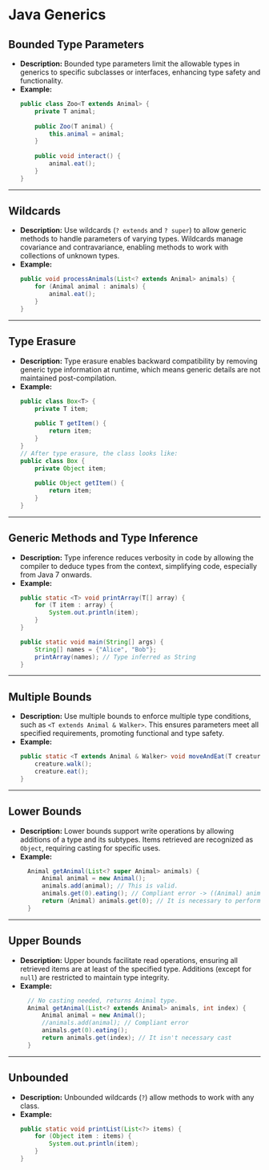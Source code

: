 # Java Generics

## Bounded Type Parameters
- **Description:** Bounded type parameters limit the allowable types in generics to specific subclasses or interfaces, enhancing type safety and functionality.
- **Example:**
  ```java
  public class Zoo<T extends Animal> {
      private T animal;
      
      public Zoo(T animal) {
          this.animal = animal;
      }
      
      public void interact() {
          animal.eat();
      }
  }
  ```

---

## Wildcards
- **Description:** Use wildcards (`? extends` and `? super`) to allow generic methods to handle parameters of varying types. Wildcards manage covariance and contravariance, enabling methods to work with collections of unknown types.
- **Example:**
  ```java
  public void processAnimals(List<? extends Animal> animals) {
      for (Animal animal : animals) {
          animal.eat();
      }
  }
  ```

---

## Type Erasure
- **Description:** Type erasure enables backward compatibility by removing generic type information at runtime, which means generic details are not maintained post-compilation.
- **Example:**
  ```java
  public class Box<T> {
      private T item;
      
      public T getItem() {
          return item;
      }
  }
  // After type erasure, the class looks like:
  public class Box {
      private Object item;
      
      public Object getItem() {
          return item;
      }
  }
  ```

---

## Generic Methods and Type Inference
- **Description:** Type inference reduces verbosity in code by allowing the compiler to deduce types from the context, simplifying code, especially from Java 7 onwards.
- **Example:**
  ```java
  public static <T> void printArray(T[] array) {
      for (T item : array) {
          System.out.println(item);
      }
  }
  
  public static void main(String[] args) {
      String[] names = {"Alice", "Bob"};
      printArray(names); // Type inferred as String
  }
  ```

---

## Multiple Bounds
- **Description:** Use multiple bounds to enforce multiple type conditions, such as `<T extends Animal & Walker>`. This ensures parameters meet all specified requirements, promoting functional and type safety.
- **Example:**
  ```java
  public static <T extends Animal & Walker> void moveAndEat(T creature) {
      creature.walk();
      creature.eat();
  }
  ```

---

## Lower Bounds
- **Description:** Lower bounds support write operations by allowing additions of a type and its subtypes. Items retrieved are recognized as `Object`, requiring casting for specific uses.
- **Example:**
  ```java
    Animal getAnimal(List<? super Animal> animals) {
        Animal animal = new Animal();
        animals.add(animal); // This is valid.
        animals.get(0).eating(); // Compliant error -> ((Animal) animals.get(0)).eating()
        return (Animal) animals.get(0); // It is necessary to perform a cast to return the method
    }
  ```

---

## Upper Bounds
- **Description:** Upper bounds facilitate read operations, ensuring all retrieved items are at least of the specified type. Additions (except for `null`) are restricted to maintain type integrity.
- **Example:**
  ```java
    // No casting needed, returns Animal type.
    Animal getAnimal(List<? extends Animal> animals, int index) {
        Animal animal = new Animal();
        //animals.add(animal); // Compliant error
        animals.get(0).eating();
        return animals.get(index); // It isn't necessary cast
    }
  ```

---

## Unbounded
- **Description:** Unbounded wildcards (`?`) allow methods to work with any class.
- **Example:**
  ```java
  public static void printList(List<?> items) {
      for (Object item : items) {
          System.out.println(item);
      }
  }
  ```
```